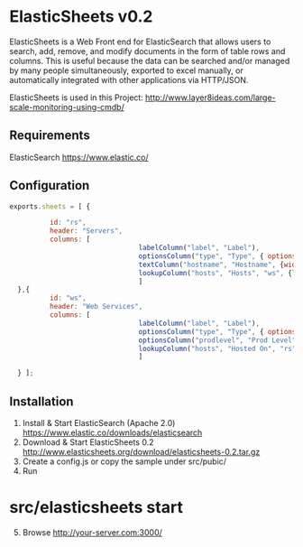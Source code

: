 # ElasticSheets v0.2

ElasticSheets is a Web Front end for ElasticSearch that allows users to search, add, remove, and modify documents in the form of table rows and columns.    This is useful because the data can be searched and/or managed by many people simultaneously, exported to excel manually, or automatically integrated with other applications via HTTP/JSON.

ElasticSheets is used in this Project:
http://www.layer8ideas.com/large-scale-monitoring-using-cmdb/

## Requirements
ElasticSearch
https://www.elastic.co/


## Configuration

```javascript
exports.sheets = [ {

          id: "rs",
          header: "Servers",
          columns: [
                                labelColumn("label", "Label"),
                                optionsColumn("type", "Type", { options:["Linux","Network","Other"] } ),
                                textColumn("hostname", "Hostname", {width:250}),
                                lookupColumn("hosts", "Hosts", "ws", {lookup_multi:true, width:300} )
                                ]
  },{
          id: "ws",
          header: "Web Services",
          columns: [
                                labelColumn("label", "Label"),
                                optionsColumn("type", "Type", { options:ws_types, drop_down:true, } ),
                                optionsColumn("prodlevel", "Prod Level", { options:["Prod","PreProd"], drop_down:true, } ),
                                lookupColumn("hosts", "Hosted On", "rs", {width:300} )
                                ]

  } ];
```
## Installation
1.  Install & Start ElasticSearch (Apache 2.0)
https://www.elastic.co/downloads/elasticsearch
2. Download & Start ElasticSheets 0.2
http://www.elasticsheets.org/download/elasticsheets-0.2.tar.gz
3. Create a config.js or copy the sample under src/pubic/
4.  Run
# src/elasticsheets start
5. Browse
http://your-server.com:3000/
